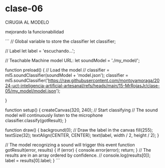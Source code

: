 # clase-06
CIRUGIA AL MODELO

mejorando la funcionabilidad

´´´
  // Global variable to store the classifier
let classifier;

// Label
let label = 'escuchando...';

// Teachable Machine model URL:
let soundModel = './my_model/';


function preload() {
  // Load the model
  // classifier = ml5.soundClassifier(soundModel + 'model.json');
  classifier = ml5.soundClassifier('https://raw.githubusercontent.com/montoyamoraga/2024-uct-inteligencia-artificial-artesanal/refs/heads/main/15-MrRojasJr/clase-05/my_model/model.json');
  
}

function setup() {
  createCanvas(320, 240);
  // Start classifying
  // The sound model will continuously listen to the microphone
  classifier.classify(gotResult);
}

function draw() {
  background(0);
  // Draw the label in the canvas
  fill(255);
  textSize(32);
  textAlign(CENTER, CENTER);
  text(label, width / 2, height / 2);
}


// The model recognizing a sound will trigger this event
function gotResult(error, results) {
  if (error) {
    console.error(error);
    return;
  }
  // The results are in an array ordered by confidence.
  // console.log(results[0]);
  label = results[0].label;
}
´´´
